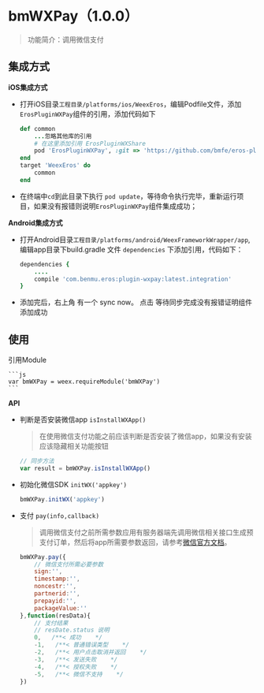# bmWXPay（1.0.0）

> 功能简介：调用微信支付

## 集成方式

**iOS集成方式**

* 打开iOS目录`工程目录/platforms/ios/WeexEros`，编辑Podfile文件，添加`ErosPluginWXPay`组件的引用，添加代码如下

	```ruby
	def common
    	...忽略其他库的引用
   		# 在这里添加引用 ErosPluginWXShare
    	pod 'ErosPluginWXPay', :git => 'https://github.com/bmfe/eros-plugin-ios-wxpay.git', :tag => '1.0.0'
	end
	target 'WeexEros' do
    	common
	end
	```

* 在终端中`cd`到此目录下执行 `pod update`，等待命令执行完毕，重新运行项目，如果没有报错则说明`ErosPluginWXPay`组件集成成功；

**Android集成方式**

* 打开Android目录`工程目录/platforms/android/WeexFrameworkWrapper/app`,编辑app目录下build.gradle 文件 `dependencies` 下添加引用，代码如下：

	```ruby
	dependencies {
		....
		compile 'com.benmu.eros:plugin-wxpay:latest.integration'
	}
	```
* 添加完后，右上角 有一个 sync now。 点击 等待同步完成没有报错证明组件添加成功

## 使用

引用Module

	```js
	var bmWXPay = weex.requireModule('bmWXPay')
	```

**API**

* 判断是否安装微信app `isInstallWXApp()` 

	> 在使用微信支付功能之前应该判断是否安装了微信app，如果没有安装应该隐藏相关功能按钮

	```js
	// 同步方法
	var result = bmWXPay.isInstallWXApp()
	```

* 初始化微信SDK `initWX('appkey')` 

	```js
	bmWXPay.initWX('appkey')
	```
* 支付 `pay(info,callback)` 

	> 调用微信支付之前所需参数应用有服务器端先调用微信相关接口生成预支付订单，然后将app所需要参数返回，请参考[微信官方文档](https://pay.weixin.qq.com/wiki/doc/api/app/app.php?chapter=9_1)。

	```js
	bmWXPay.pay({
		// 微信支付所需必要参数
    	sign:'',
    	timestamp:'',
    	noncestr:'',
    	partnerid:'',
    	prepayid:'',
    	packageValue:''
	},function(resData){
		// 支付结果
		// resDate.status 说明
	 	0,   /**< 成功    */
    	-1,   /**< 普通错误类型    */
    	-2,   /**< 用户点击取消并返回    */
    	-3,   /**< 发送失败    */
    	-4,   /**< 授权失败    */
    	-5,   /**< 微信不支持    */
	})
	```